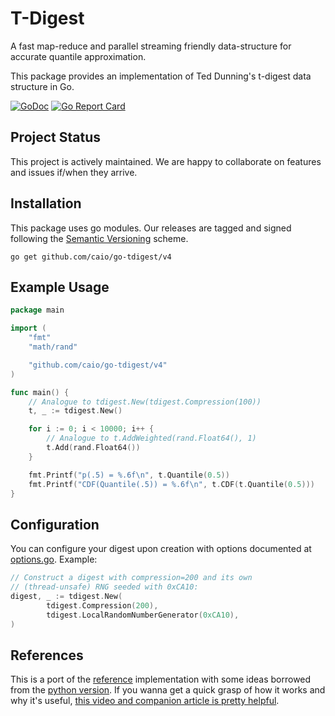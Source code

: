 # T-Digest

A fast map-reduce and parallel streaming friendly data-structure for accurate
quantile approximation.

This package provides an implementation of Ted Dunning's t-digest data
structure in Go.

[![GoDoc](https://godoc.org/github.com/caio/go-tdigest?status.svg)](http://godoc.org/github.com/caio/go-tdigest)
[![Go Report Card](https://goreportcard.com/badge/github.com/caio/go-tdigest)](https://goreportcard.com/report/github.com/caio/go-tdigest)

## Project Status

This project is actively maintained. We are happy to collaborate on features
and issues if/when they arrive.

## Installation

This package uses go modules. Our releases are tagged and signed following
the [Semantic Versioning][semver] scheme.

    go get github.com/caio/go-tdigest/v4


[semver]: http://semver.org/

## Example Usage

```go
package main

import (
	"fmt"
	"math/rand"

	"github.com/caio/go-tdigest/v4"
)

func main() {
	// Analogue to tdigest.New(tdigest.Compression(100))
	t, _ := tdigest.New()

	for i := 0; i < 10000; i++ {
		// Analogue to t.AddWeighted(rand.Float64(), 1)
		t.Add(rand.Float64())
	}

	fmt.Printf("p(.5) = %.6f\n", t.Quantile(0.5))
	fmt.Printf("CDF(Quantile(.5)) = %.6f\n", t.CDF(t.Quantile(0.5)))
}
```

## Configuration

You can configure your digest upon creation with options documented
at [options.go](options.go). Example:

```go
// Construct a digest with compression=200 and its own
// (thread-unsafe) RNG seeded with 0xCA10:
digest, _ := tdigest.New(
        tdigest.Compression(200),
        tdigest.LocalRandomNumberGenerator(0xCA10),
)
```

## References

This is a port of the [reference][1] implementation with some ideas borrowed
from the [python version][2]. If you wanna get a quick grasp of how it works
and why it's useful, [this video and companion article is pretty helpful][3].

[1]: https://github.com/tdunning/t-digest
[2]: https://github.com/CamDavidsonPilon/tdigest
[3]: https://www.mapr.com/blog/better-anomaly-detection-t-digest-whiteboard-walkthrough

